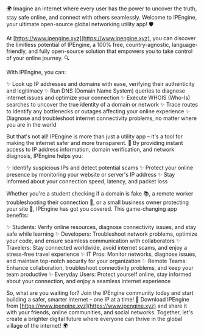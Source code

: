 🌍 Imagine an internet where every user has the power to uncover the truth, stay safe online, and connect with others seamlessly. Welcome to IPEngine, your ultimate open-source global networking utility app! 🛡️

At [https://www.ipengine.xyz](https://www.ipengine.xyz), you can discover the limitless potential of IPEngine, a 100% free, country-agnostic, language-friendly, and fully open-source solution that empowers you to take control of your online journey. 🔍

With IPEngine, you can:

✨ Look up IP addresses and domains with ease, verifying their authenticity and legitimacy
✨ Run DNS (Domain Name System) queries to diagnose internet issues and optimize your connection
✨ Execute WHOIS (Who-Is) searches to uncover the true identity of a domain or network
✨ Trace routes to identify any bottlenecks or outages affecting your online experience
✨ Diagnose and troubleshoot internet connectivity problems, no matter where you are in the world

But that's not all! IPEngine is more than just a utility app – it's a tool for making the internet safer and more transparent. 📡 By providing instant access to IP address information, domain verification, and network diagnosis, IPEngine helps you:

✨ Identify suspicious IPs and detect potential scams
✨ Protect your online presence by monitoring your website or server's IP address
✨ Stay informed about your connection speed, latency, and packet loss

Whether you're a student checking if a domain is fake 📚, a remote worker troubleshooting their connection 🏢, or a small business owner protecting your site 💼, IPEngine has got you covered. This game-changing app benefits:

✨ Students: Verify online resources, diagnose connectivity issues, and stay safe while learning
✨ Developers: Troubleshoot network problems, optimize your code, and ensure seamless communication with collaborators
✨ Travelers: Stay connected worldwide, avoid internet scams, and enjoy a stress-free travel experience
✨ IT Pros: Monitor networks, diagnose issues, and maintain top-notch security for your organization
✨ Remote Teams: Enhance collaboration, troubleshoot connectivity problems, and keep your team productive
✨ Everyday Users: Protect yourself online, stay informed about your connection, and enjoy a seamless internet experience

So, what are you waiting for? Join the IPEngine community today and start building a safer, smarter internet – one IP at a time! 🚀 Download IPEngine from [https://www.ipengine.xyz](https://www.ipengine.xyz) and share it with your friends, online communities, and social networks. Together, let's create a brighter digital future where everyone can thrive in the global village of the internet! 🌍